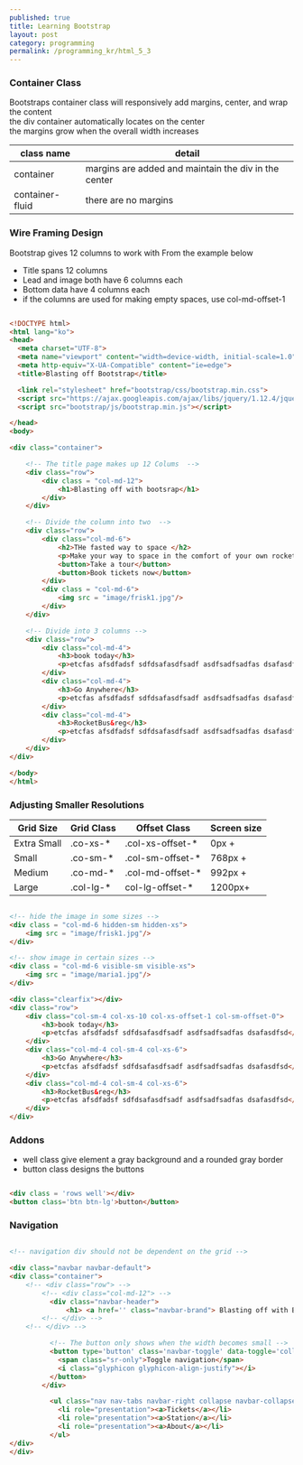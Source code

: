 ```yaml
---
published: true
title: Learning Bootstrap
layout: post
category: programming
permalink: /programming_kr/html_5_3
---
```


### Container Class

Bootstraps container class will responsively add margins, center, and wrap the content
<br> the div container automatically locates on the center
<br> the margins grow when the overall width increases

| class name |  detail   |
| -- | -- |
| container |  margins are added and maintain the div in the center |
| container-fluid | there are no margins |


### Wire Framing Design

Bootstrap gives 12 columns to work with
From the example below

- Title spans 12 columns
- Lead and image both have 6 columns each
- Bottom data have 4 columns each
- if the columns are used for making empty spaces, use col-md-offset-1

```html

<!DOCTYPE html>
<html lang="ko">
<head>
  <meta charset="UTF-8">
  <meta name="viewport" content="width=device-width, initial-scale=1.0">
  <meta http-equiv="X-UA-Compatible" content="ie=edge">
  <title>Blasting off Bootstrap</title>

  <link rel="stylesheet" href="bootstrap/css/bootstrap.min.css">
  <script src="https://ajax.googleapis.com/ajax/libs/jquery/1.12.4/jquery.min.js"></script>
  <script src="bootstrap/js/bootstrap.min.js"></script>

</head>
<body>

<div class="container">

    <!-- The title page makes up 12 Colums  -->
    <div class="row">
        <div class = "col-md-12">
            <h1>Blasting off with bootsrap</h1>
        </div>
    </div>

    <!-- Divide the column into two  -->
    <div class="row">
        <div class="col-md-6">
            <h2>THe fasted way to space </h2>
            <p>Make your way to space in the comfort of your own rocket, elevator or transporter</p>
            <button>Take a tour</button>
            <button>Book tickets now</button>
        </div>
        <div class = "col-md-6">
            <img src = "image/frisk1.jpg"/>
        </div>
    </div>

    <!-- Divide into 3 columns -->
    <div class="row">
        <div class="col-md-4">
            <h3>book today</h3>
            <p>etcfas afsdfadsf sdfdsafasdfsadf asdfsadfsadfas dsafasdfsd</p>
        </div>
        <div class="col-md-4">
            <h3>Go Anywhere</h3>
            <p>etcfas afsdfadsf sdfdsafasdfsadf asdfsadfsadfas dsafasdfsd</p>
        </div>
        <div class="col-md-4">
            <h3>RocketBus&reg</h3>
            <p>etcfas afsdfadsf sdfdsafasdfsadf asdfsadfsadfas dsafasdfsd</p>
        </div>
    </div>
</div>

</body>
</html>

```

### Adjusting Smaller Resolutions

| Grid Size | Grid Class | Offset Class | Screen size |
| -- | -- | -- | -- |
| Extra Small |  .co-xs-* | .col-xs-offset-* | 0px + |
| Small |  .co-sm-* | .col-sm-offset-* | 768px + |
| Medium | .co-md-* | .col-md-offset-* | 992px + |
| Large | .col-lg-* | col-lg-offset-* | 1200px+ |     


```html

<!-- hide the image in some sizes -->
<div class = "col-md-6 hidden-sm hidden-xs">
    <img src = "image/frisk1.jpg"/>
</div>

<!-- show image in certain sizes -->
<div class = "col-md-6 visible-sm visible-xs">
    <img src = "image/maria1.jpg"/>
</div>

<div class="clearfix"></div>
<div class="row">
    <div class="col-sm-4 col-xs-10 col-xs-offset-1 col-sm-offset-0">
        <h3>book today</h3>
        <p>etcfas afsdfadsf sdfdsafasdfsadf asdfsadfsadfas dsafasdfsd</p>
    </div>
    <div class="col-md-4 col-sm-4 col-xs-6">
        <h3>Go Anywhere</h3>
        <p>etcfas afsdfadsf sdfdsafasdfsadf asdfsadfsadfas dsafasdfsd</p>
    </div>
    <div class="col-md-4 col-sm-4 col-xs-6">
        <h3>RocketBus&reg</h3>
        <p>etcfas afsdfadsf sdfdsafasdfsadf asdfsadfsadfas dsafasdfsd</p>
    </div>
</div>

```

### Addons

- well class give element a gray background and a rounded gray border
- button class designs the buttons

``` html

<div class = 'rows well'></div>
<button class='btn btn-lg'>button</button>

```

### Navigation

``` html

<!-- navigation div should not be dependent on the grid -->

<div class="navbar navbar-default">
<div class="container">
    <!-- <div class="row"> -->
        <!-- <div class="col-md-12"> -->
          <div class="navbar-header">
              <h1> <a href='' class="navbar-brand"> Blasting off with Bootstrap </a> </h1>
        <!-- </div> -->
    <!-- </div> -->

          <!-- The button only shows when the width becomes small -->
          <button type='button' class='navbar-toggle' data-toggle='collapse' data-target='.navbar-collapse'>
            <span class="sr-only">Toggle navigation</span>
            <i class="glyphicon glyphicon-align-justify"></i>
          </button>
        </div>

          <ul class="nav nav-tabs navbar-right collapse navbar-collapse">
            <li role="presentation"><a>Tickets</a></li>
            <li role="presentation"><a>Station</a></li>
            <li role="presentation"><a>About</a></li>
          </ul>
</div>
</div>

```
